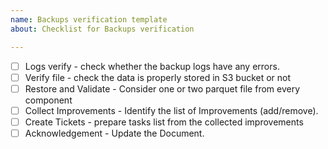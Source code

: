 ```yaml
---
name: Backups verification template
about: Checklist for Backups verification

---
```


- [ ] Logs verify - check whether the backup logs have any errors.
- [ ] Verify file - check the data is properly stored in S3 bucket or not
- [ ] Restore and Validate - Consider one or two parquet file from every component
- [ ] Collect Improvements - Identify the list of Improvements (add/remove).
- [ ] Create Tickets - prepare tasks list from the collected improvements
- [ ] Acknowledgement - Update the Document.
